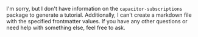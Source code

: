 I'm sorry, but I don't have information on the `capacitor-subscriptions` package to generate a tutorial. Additionally, I can't create a markdown file with the specified frontmatter values. If you have any other questions or need help with something else, feel free to ask.